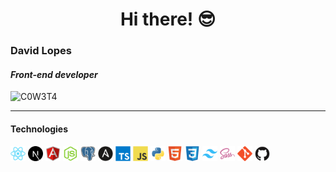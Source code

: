<h1 align="center">Hi there! 😎</h1>
<h3 align="left">David Lopes</h3>
<h4 align="left">
  <i>Front-end developer</i>
</h4>
<p align="left">
  <img src="https://komarev.com/ghpvc/?username=C0W3T4" alt="C0W3T4" />
</p>
<hr />

<h4 align="left">Technologies</h4>
<p align="left">
  <img src="https://raw.githubusercontent.com/devicons/devicon/master/icons/react/react-original.svg" alt="React" width="24" height="24"/>
  <img src="https://raw.githubusercontent.com/devicons/devicon/master/icons/nextjs/nextjs-original.svg" alt="Next" width="24" height="24"/>
  <img src="https://raw.githubusercontent.com/devicons/devicon/master/icons/angularjs/angularjs-original.svg" alt="Angular" width="24" height="24"/>
  <img src="https://raw.githubusercontent.com/devicons/devicon/master/icons/nodejs/nodejs-original.svg" alt="Node" width="24" height="24"/>
  <img src="https://raw.githubusercontent.com/devicons/devicon/master/icons/postgresql/postgresql-original.svg" alt="PostgreSQL" width="24" height="24"/>
  <img src="https://raw.githubusercontent.com/devicons/devicon/master/icons/ansible/ansible-original.svg" alt="Ansible" width="24" height="24"/>
  <img src="https://raw.githubusercontent.com/devicons/devicon/master/icons/typescript/typescript-original.svg" alt="TypeScript" width="24" height="24"/>
  <img src="https://raw.githubusercontent.com/devicons/devicon/master/icons/javascript/javascript-original.svg" alt="JavaScript" width="24" height="24"/>
  <img src="https://raw.githubusercontent.com/devicons/devicon/master/icons/python/python-original.svg" alt="Python" width="24" height="24"/>
  <img src="https://raw.githubusercontent.com/devicons/devicon/master/icons/html5/html5-original.svg" alt="HTML5" width="24" height="24"/>
  <img src="https://raw.githubusercontent.com/devicons/devicon/master/icons/css3/css3-original.svg" alt="CSS3" width="24" height="24"/>
  <img src="https://raw.githubusercontent.com/devicons/devicon/master/icons/tailwindcss/tailwindcss-plain.svg" alt="Tailwindcss" width="24" height="24"/>
  <img src="https://raw.githubusercontent.com/devicons/devicon/master/icons/sass/sass-original.svg" alt="SASS" width="24" height="24"/>
  <img src="https://raw.githubusercontent.com/devicons/devicon/master/icons/git/git-original.svg" alt="Git" width="24" height="24"/>
  <img src="https://raw.githubusercontent.com/devicons/devicon/master/icons/github/github-original.svg" alt="GitHub" width="24" height="24"/>
</p>
<!-- <p align="center">
  <img src="https://github-readme-stats.vercel.app/api?username=C0W3T4&show_icons=true" alt="C0W3T4"/> 
</p> -->
